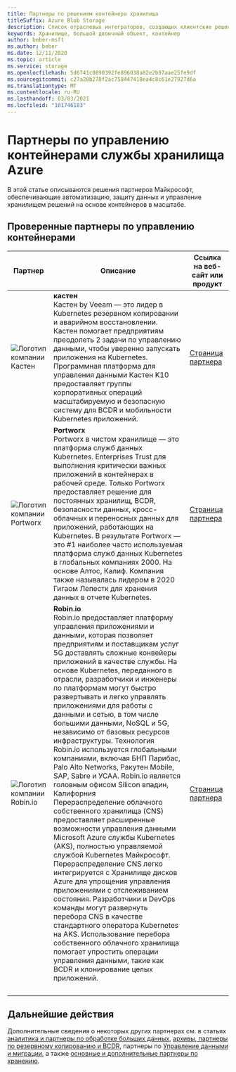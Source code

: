 ```yaml
---
title: Партнеры по решениям контейнера хранилища
titleSuffix: Azure Blob Storage
description: Список отраслевых интеграторов, создающих клиентские решения для контейнеров в службе хранилища Azure
keywords: Хранилище, большой двоичный объект, контейнер
author: beber-msft
ms.author: beber
ms.date: 12/11/2020
ms.topic: article
ms.service: storage
ms.openlocfilehash: 5d6741c0890392fe896038a82e2b97aae25fe9df
ms.sourcegitcommit: c27a20b278f2ac758447418ea4c8c61e27927d6a
ms.translationtype: MT
ms.contentlocale: ru-RU
ms.lasthandoff: 03/03/2021
ms.locfileid: "101746183"
---
```

# <a name="azure-storage-container-management-partners"></a>Партнеры по управлению контейнерами службы хранилища Azure

В этой статье описываются решения партнеров Майкрософт, обеспечивающие автоматизацию, защиту данных и управление хранилищем решений на основе контейнеров в масштабе.

## <a name="verified-container-management-partners"></a>Проверенные партнеры по управлению контейнерами
| Партнер | Описание | Ссылка на веб-сайт или продукт |
| ------- | ----------- | -------------------- |
| ![Логотип компании Кастен](./media/kasten-logo.png) |**кастен**<br>Кастен by Veeam — это лидер в Kubernetes резервном копировании и аварийном восстановлении. Кастен помогает предприятиям преодолеть 2 задачи по управлению данными, чтобы уверенно запускать приложения на Kubernetes.<br>Программная платформа для управления данными Кастен K10 предоставляет группы корпоративных операций масштабируемую и безопасную систему для BCDR и мобильности Kubernetes приложений.|[Страница партнера](https://docs.kasten.io/latest/install/azure/azure.html)|
| ![Логотип компании Portworx](./media/portworx-logo.png) |**Portworx**<br>Portworx в чистом хранилище — это платформа служб данных Kubernetes. Enterprises Trust для выполнения критически важных приложений в контейнерах в рабочей среде. Только Portworx предоставляет решение для постоянных хранилищ, BCDR, безопасности данных, кросс-облачных и переносных данных для приложений, работающих на Kubernetes. В результате Portworx — это #1 наиболее часто используемая платформа служб данных Kubernetes в глобальных компаниях 2000. На основе Алтос, Калиф. Компания также называлась лидером в 2020 Гигаом Лепестк для хранения данных в отчете Kubernetes. |[Страница партнера](https://portworx.com/azure/)|
| ![Логотип компании <n/>Robin.io](./media/robin-logo.png) |**<n/>Robin.io**<br><n/>Robin.io предоставляет платформу управления приложениями и данными, которая позволяет предприятиям и поставщикам услуг 5G доставлять сложные конвейеры приложений в качестве службы. На основе Kubernetes, переданного в отрасли, разработчики и инженеры по платформам могут быстро развертывать и легко управлять приложениями для работы с данными и сетью, в том числе большими данными, NoSQL и 5G, независимо от базовых ресурсов инфраструктуры. <n/>Технология Robin.io используется глобальными компаниями, включая БНП Парибас, Palo Alto Networks, Ракутен Mobile, SAP, Sabre и УСАА. <n/>Robin.io является головным офисом Silicon впадин, Калифорния <br> Перераспределение облачного собственного хранилища (CNS) предоставляет расширенные возможности управления данными Microsoft Azure службы Kubernetes (AKS), полностью управляемой службой Kubernetes Майкрософт. Перераспределение CNS легко интегрируется с Хранилище дисков Azure для упрощения управления приложениями с отслеживанием состояния. Разработчики и DevOps команды могут развернуть перебора CNS в качестве стандартного оператора Kubernetes на AKS. Использование перебора собственного облачного хранилища помогает упростить операции управления данными, такие как BCDR и клонирование целых приложений. |[Страница партнера](https://robin.io/robin-cloud-native-storage-for-microsoft-aks/)|<br>|
|<br>|

## <a name="next-steps"></a>Дальнейшие действия
Дополнительные сведения о некоторых других партнерах см. в статьях [аналитика и партнеры по обработке больших данных](..\analytics\partner-overview.md), [архивы, партнеры по резервному копированию и BCDR](..\backup-archive-disaster-recovery\partner-overview.md), партнеры по [Управление данными и миграции](..\data-management\partner-overview.md), а также [основные и дополнительные партнеры по хранению](..\primary-secondary-storage\partner-overview.md).



